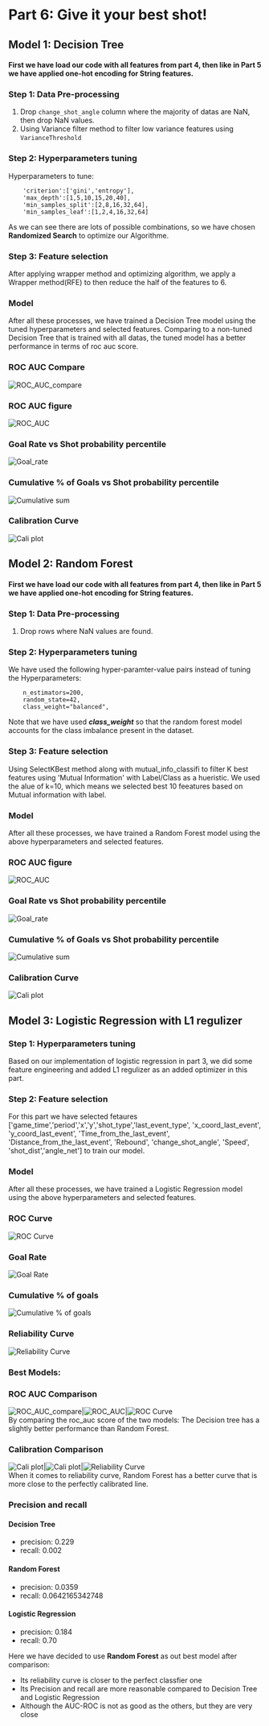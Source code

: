 # Part 6: Give it your best shot!

## Model 1: Decision Tree
#### First we have load our code with all features from part 4, then like in Part 5 we have applied one-hot encoding for String features.
### Step 1: Data Pre-processing
1. Drop `change_shot_angle` column where the majority of datas are NaN, then drop NaN values.
2. Using Variance filter method to filter low variance features using `VarianceThreshold`
### Step 2: Hyperparameters tuning
Hyperparameters to tune:
```'class_weight':[{0:1,1:1},{0:3,1:1},{0:6,1:1},{0:12,1:1},{0:50,1:1},{0:100,1:1},{0:1000,1:1}],
    'criterion':['gini','entropy'],
    'max_depth':[1,5,10,15,20,40],
    'min_samples_split':[2,8,16,32,64],
    'min_samples_leaf':[1,2,4,16,32,64]
```
As we can see there are lots of possible combinations, so we have chosen **Randomized Search** to optimize our Algorithme.
### Step 3: Feature selection
After applying wrapper method and optimizing algorithm, we apply a Wrapper method(RFE) to then reduce the half of the features to 6.

### Model
After all these processes, we have trained a Decision Tree model using the tuned hyperparameters and selected features.
Comparing to a non-tuned Decision Tree that is trained with all datas, the tuned model has a better performance in terms of roc auc score.
### ROC AUC Compare
![ROC_AUC_compare](./images/part%206/ROC_dt_compare.png)
### ROC AUC figure
![ROC_AUC](./images/part%206/ROC_dt_fine.png)
### Goal Rate vs Shot probability percentile
![Goal_rate](./images/part%206/../part%206/goal_rate_dt_fine.png)
### Cumulative % of Goals vs Shot probability percentile
![Cumulative sum](./images/part%206/cumulative_dt_fine.png)
### Calibration Curve
![Cali plot](./images/part%206/cali_plot_dt_fine.png)



## Model 2: Random Forest
#### First we have load our code with all features from part 4, then like in Part 5 we have applied one-hot encoding for String features.
### Step 1: Data Pre-processing
1. Drop rows where NaN values are found. 
### Step 2: Hyperparameters tuning
We have used the following hyper-paramter-value pairs instead of tuning the Hyperparameters:
```
    n_estimators=200,
    random_state=42,
    class_weight="balanced", 
```
Note that we have used ***class_weight*** so that the random forest model accounts for the class imbalance present in the dataset.
### Step 3: Feature selection
Using SelectKBest method along with mutual_info_classifi to filter K best features using 'Mutual Information' with Label/Class as a hueristic. We used the alue of k=10, which means we selected best 10 feeatures based on Mutual information with label.

### Model
After all these processes, we have trained a Random Forest model using the above hyperparameters and selected features.
### ROC AUC figure
![ROC_AUC](./images/part%206/Random_Forest_KBest_MI_ROC_KBest_MI_random_forest_no_tuning.png)
### Goal Rate vs Shot probability percentile
![Goal_rate](./images/part%206/Random_Forest_KBest_MI_goalratepercentile_KBest_MI_random_forest_no_tuning.png)
### Cumulative % of Goals vs Shot probability percentile
![Cumulative sum](./images/part%206/Random_Forest_KBest_MI_cumulativegoalrate_KBest_MI_random_forest_no_tuning.png)
### Calibration Curve
![Cali plot](./images/part%206/Random_Forest_KBest_MI_calibration_KBest_MI_random_forest_no_tuning.png)

## Model 3: Logistic Regression with L1 regulizer

### Step 1: Hyperparameters tuning
Based on our implementation of logistic regression in part 3, we did some feature engineering and added L1 regulizer as an added optimizer in this part.

### Step 2: Feature selection
For this part we have selected fetaures ['game_time','period','x','y','shot_type','last_event_type', 'x_coord_last_event', 'y_coord_last_event', 'Time_from_the_last_event', 'Distance_from_the_last_event', 'Rebound', 'change_shot_angle', 'Speed', 'shot_dist','angle_net'] to train our model.

### Model
After all these processes, we have trained a Logistic Regression model using the above hyperparameters and selected features.

### ROC Curve
![ROC Curve](./images/part%206/Log_Reg_L1_i4.png)

### Goal Rate
![Goal Rate](./images/part%206/Log_Reg_L1_i3.png)

### Cumulative % of goals
![Cumulative % of goals](./images/part%206/Log_Reg_L1_i2.png)

### Reliability Curve
![Reliability Curve](./images/part%206/Log_Reg_L1_i1.png)



### Best Models:

### ROC AUC Comparison
![ROC_AUC_compare](./images/part%206/ROC_dt_fine.png )|![ROC_AUC](./images/part%206/Random_Forest_KBest_MI_ROC_KBest_MI_random_forest_no_tuning.png)|![ROC Curve](./images/part%206/Log_Reg_L1_i4.png) \
By comparing the roc_auc score of the two models: The Decision tree has a slightly better performance than Random Forest.

### Calibration Comparison
![Cali plot](./images/part%206/cali_plot_dt_fine.png)|![Cali plot](./images/part%206/Random_Forest_KBest_MI_calibration_KBest_MI_random_forest_no_tuning.png)|![Reliability Curve](./images/part%206/Log_Reg_L1_i1.png) \
When it comes to reliability curve, Random Forest has a better curve that is more close to the perfectly calibrated line.

### Precision and recall
#### Decision Tree
- precision: 0.229
- recall: 0.002
#### Random Forest
- precision: 0.0359
- recall: 0.0642165342748
#### Logistic Regression
- precision: 0.184
- recall: 0.70

Here we have decided to use **Random Forest** as out best model after comparison:
- Its reliability curve is closer to the perfect classfier one
- Its Precision and recall are more reasonable compared to Decision Tree and Logistic Regression
- Although the AUC-ROC is not as good as the others, but they are very close
